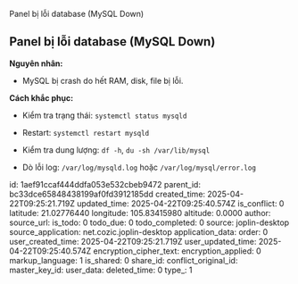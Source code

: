 Panel bị lỗi database (MySQL Down)

## **Panel bị lỗi database (MySQL Down)**

**Nguyên nhân:**

- MySQL bị crash do hết RAM, disk, file bị lỗi.

**Cách khắc phục:**

- Kiểm tra trạng thái: `systemctl status mysqld`
    
- Restart: `systemctl restart mysqld`
    
- Kiểm tra dung lượng: `df -h`, `du -sh /var/lib/mysql`
    
- Dò lỗi log: `/var/log/mysqld.log` hoặc `/var/log/mysql/error.log`

id: 1aef91ccaf444ddfa053e532cbeb9472
parent_id: bc33dce65848438199af0fd3912185dd
created_time: 2025-04-22T09:25:21.719Z
updated_time: 2025-04-22T09:25:40.574Z
is_conflict: 0
latitude: 21.02776440
longitude: 105.83415980
altitude: 0.0000
author: 
source_url: 
is_todo: 0
todo_due: 0
todo_completed: 0
source: joplin-desktop
source_application: net.cozic.joplin-desktop
application_data: 
order: 0
user_created_time: 2025-04-22T09:25:21.719Z
user_updated_time: 2025-04-22T09:25:40.574Z
encryption_cipher_text: 
encryption_applied: 0
markup_language: 1
is_shared: 0
share_id: 
conflict_original_id: 
master_key_id: 
user_data: 
deleted_time: 0
type_: 1
